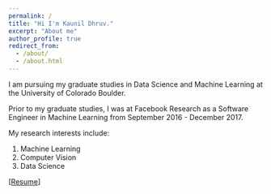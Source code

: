 ```yaml
---
permalink: /
title: "Hi I'm Kaunil Dhruv."
excerpt: "About me"
author_profile: true
redirect_from:
  - /about/
  - /about.html
---
```


I am pursuing my graduate studies in Data Science and Machine Learning at the University of Colorado Boulder.

Prior to my graduate studies, I was at Facebook Research as a Software Engineer in Machine Learning from September 2016 - December 2017.

My research interests include:  
1. Machine Learning   
2. Computer Vision  
3. Data Science  

[[Resume](https://kaunild.github.io/files/resume.pdf)]